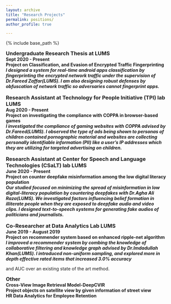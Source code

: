 ```yaml
---
layout: archive
title: "Research Projects"
permalink: positions/
author_profile: true

---
```


<style type='text/css'> 
h2, h3, h4, h5, h6 {margin: 0;}
.br {display: block; margin-bottom: 0em; margin: 0;} 
</style>

{% include base_path %}

### Undergraduate Research Thesis at LUMS 
#### Sept 2020 - Present 
#### Project on Classification, and Evasion of Encrypted Traffic Fingerprinting
##### I designed a system for real-time android apps classification by fingerprinting the encrypted network traffic under the supervision of Dr.Fareed Zaffar(LUMS). I am also designing robust defenses by obfuscation of network traffic so adversaries cannot fingerprint apps.

<br/>

### Research Assistant at Technology for People Initiative (TPI) lab LUMS
#### Aug 2020 - Present  
#### Project on investigating the compliance with COPPA in browser-based games
##### I investigated the compliance of gaming websites with COPPA advised by Dr.Fareed(LUMS). I observed the type of ads being shown to personas of children contained pornographic material and websites are collecting personally identifiable information (PII) like a user’s IP addresses which they are utilizing for targeted advertising on children.
<br/>



### Research Assistant at Center for Speech and Language Technologies (CSaLT) lab LUMS
#### June 2020 - Present  
#### Project on counter deepfake misinformation among the low digital literacy population
##### Our studied focused on minimizing the spread of misinformation in low digital-literacy population by countering deepfakes with Dr.Agha Ali Raza(LUMS). We investigated factors influencing belief formation in illiterate people when they are exposed to deepfake audio and video clips. I designed text-to-speech systems for generating fake audios of politicians and journalists.
<br/>


### Co-Researcher at Data Analytics Lab LUMS
#### June 2019 - August 2019
#### Project on recommender system based on enhanced ripple-net algorithm
##### I improved a recommender system by combing the knowledge of collaborative filtering and knowledge graph advised by Dr.Imdadullah Khan(LUMS). I introduced non-uniform sampling, and explored more in depth effective rated items that increased 3.0% accuracy
and AUC over an existing state of the art method.
<br/>


### Other
#### Cross-View Image Retrieval Model-DeepCVIR
#### Project objects on satellite view by given information of street view
#### HR Data Analytics for Employee Retention


